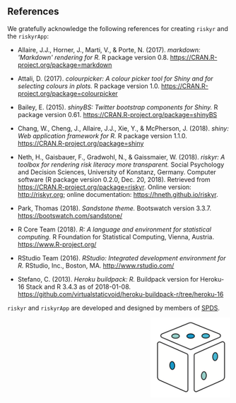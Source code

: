 
## References

We gratefully acknowledge the following references for creating `riskyr` and the `riskyrApp`:

- Allaire, J.J., Horner, J., Marti, V., & Porte, N. (2017). *markdown: 'Markdown' rendering for R.* 
R package version 0.8. <https://CRAN.R-project.org/package=markdown>

- Attali, D. (2017). *colourpicker: A colour picker tool for Shiny and for selecting colours in plots.* 
R package version 1.0. <https://CRAN.R-project.org/package=colourpicker>

- Bailey, E. (2015). *shinyBS: Twitter bootstrap components for Shiny.* 
R package version 0.61. <https://CRAN.R-project.org/package=shinyBS>

- Chang, W., Cheng, J., Allaire, J.J., Xie, Y., & McPherson, J. (2018). *shiny: Web application framework for R.* 
R package version 1.1.0. <https://CRAN.R-project.org/package=shiny>

- Neth, H., Gaisbauer, F., Gradwohl, N., & Gaissmaier, W. (2018). *riskyr: A toolbox for rendering risk literacy more transparent.* 
Social Psychology and Decision Sciences, University of Konstanz, Germany. 
Computer software (R package version 0.2.0, Dec. 20, 2018). 
Retrieved from <https://CRAN.R-project.org/package=riskyr>. 
Online version: <http://riskyr.org>; 
online documentation: <https://hneth.github.io/riskyr>.

- Park, Thomas (2018). *Sandstone theme.* 
Bootswatch version 3.3.7. <https://bootswatch.com/sandstone/>

- R Core Team (2018). *R: A language and environment for statistical computing.* 
R Foundation for Statistical Computing, Vienna, Austria. <https://www.R-project.org/>

- RStudio Team (2016). *RStudio: Integrated development environment for R.* 
RStudio, Inc., Boston, MA. <http://www.rstudio.com/>

- Stefano, C. (2013). *Heroku buildpack: R.* 
Buildpack version for Heroku-16 Stack and R 3.4.3 as of 2018-01-08. <https://github.com/virtualstaticvoid/heroku-buildpack-r/tree/heroku-16>


<!-- riskyr ref: --> 

`riskyr` and `riskyrApp` are developed and designed by members of [SPDS](https://www.spds.uni-konstanz.de/).

<!-- riskyr logo: -->  

<a href = "https://github.com/hneth/riskyr">
<img src = "../www/riskyr_cube_s.png" alt = "riskyr logo" title = "riskyr" width = "180px" align = "right" style = "float:right; border:20; width:180px;"/>
</a>

<!-- eof. --> 
